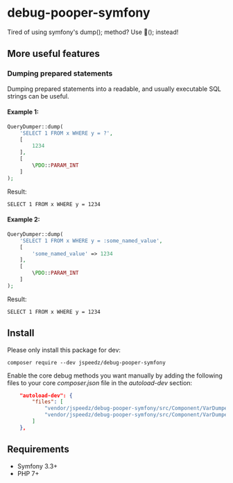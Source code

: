 # debug-pooper-symfony

Tired of using symfony's dump(); method? Use 💩(); instead!

## More useful features
### Dumping prepared statements
Dumping prepared statements into a readable, and usually executable SQL strings can be useful.

#### Example 1:

```php
QueryDumper::dump(
    'SELECT 1 FROM x WHERE y = ?',
    [
        1234
    ],
    [
        \PDO::PARAM_INT
    ]
);
```
Result:

`SELECT 1 FROM x WHERE y = 1234`

#### Example 2:

```php
QueryDumper::dump(
    'SELECT 1 FROM x WHERE y = :some_named_value',
    [
        'some_named_value' => 1234
    ],
    [
        \PDO::PARAM_INT
    ]
);
```
Result:

`SELECT 1 FROM x WHERE y = 1234`

## Install
Please only install this package for dev:

`composer require --dev jspeedz/debug-pooper-symfony`

Enable the core debug methods you want manually by adding the following files to your core _composer.json_ file in the _autoload-dev_ section:
```json
    "autoload-dev": {
        "files": [
            "vendor/jspeedz/debug-pooper-symfony/src/Component/VarDumper/Resources/functions/dump.php",
            "vendor/jspeedz/debug-pooper-symfony/src/Component/VarDumper/Resources/functions/dumpquery.php"
        ]
    },
```

## Requirements
- Symfony 3.3+
- PHP 7+